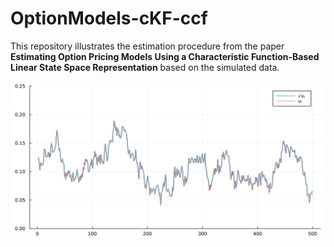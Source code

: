 # OptionModels-cKF-ccf
This repository illustrates the estimation procedure from the paper **Estimating Option Pricing Models Using a Characteristic Function-Based Linear State Space Representation** based on the simulated data.

![This is an example](models/SV/sv_filter_example.png)
